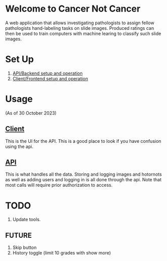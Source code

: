 # Welcome to Cancer Not Cancer

A web application that allows investigating pathologists to assign fellow pathologists hand-labeling tasks on slide images. Produced ratings can then be used to train computers with machine learing to classify such slide images.

# Set Up

1. [API/Backend setup and operation](api/README.md#api---server)
2. [Client/Frontend setup and operation](client/README.md#client)

# Usage

(As of 30 October 2023)

## [Client](client/README.md)

This is the UI for the API. This is a good place to look if you have confusion using the api.

## [API](api/README.md)

This is what handles all the data. Storing and logging images and hotornots as well as adding users and logging in is all done through the api. Note that most calls will require prior authorization to access.

# TODO

1. Update tools.

## FUTURE
1. Skip button
2. History toggle (limit 10 grades with show more)